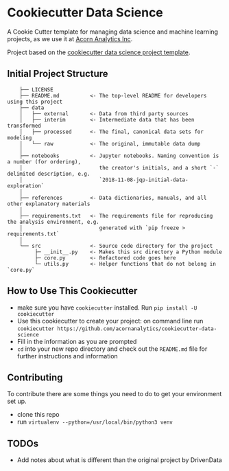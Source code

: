 # Cookiecutter Data Science

A Cookie Cutter template for managing data science and machine learning projects, as we use it at <a href="https://acornanalytics.com">Acorn Analytics Inc</a>.

Project based on the <a href="https://drivendata.github.io/cookiecutter-data-science/">cookiecutter data science project template</a>.

## Initial Project Structure


```
    ├── LICENSE
    ├── README.md          <- The top-level README for developers using this project
    ├── data
    │   ├── external       <- Data from third party sources
    │   ├── interim        <- Intermediate data that has been transformed
    │   ├── processed      <- The final, canonical data sets for modeling
    │   └── raw            <- The original, immutable data dump
    │
    ├── notebooks          <- Jupyter notebooks. Naming convention is a number (for ordering),
    │                         the creator's initials, and a short `-` delimited description, e.g.
    │                         `2018-11-08-jqp-initial-data-exploration`
    │
    ├── references         <- Data dictionaries, manuals, and all other explanatory materials
    │
    ├── requirements.txt   <- The requirements file for reproducing the analysis environment, e.g.
    │                         generated with `pip freeze > requirements.txt`
    │
    └── src                <- Source code directory for the project
         ├─ __init__.py    <- Makes this src directory a Python module
         ├─ core.py        <- Refactored code goes here
         └─ utils.py       <- Helper functions that do not belong in `core.py`
```

## How to Use This Cookiecutter

- make sure you have `cookiecutter` installed. Run `pip install -U cookiecutter`
- Use this cookiecutter to create your project: on command line run `cookiecutter https://github.com/acornanalytics/cookiecutter-data-science`
- Fill in the information as you are prompted
- `cd` into your new repo directory and check out the `README.md` file for further instructions and information


## Contributing

To contribute there are some things you need to do to get your environment set up.

- clone this repo
- run `virtualenv --python=/usr/local/bin/python3 venv`


## TODOs

- Add notes about what is different than the original project by DrivenData
